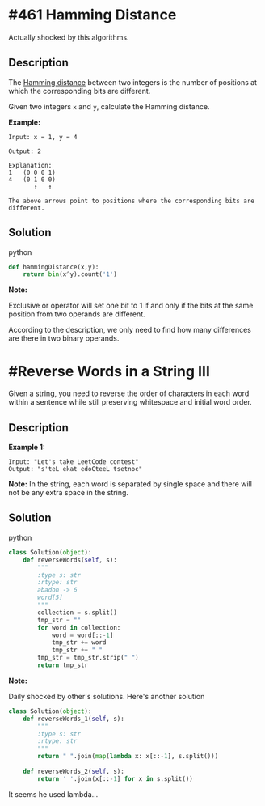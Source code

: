 # #461 Hamming Distance

Actually shocked by this algorithms.

## Description

The [Hamming distance](https://en.wikipedia.org/wiki/Hamming_distance) between two integers is the number of positions at which the corresponding bits are different.

Given two integers `x` and `y`, calculate the Hamming distance.

**Example:**

```
Input: x = 1, y = 4

Output: 2

Explanation:
1   (0 0 0 1)
4   (0 1 0 0)
       ↑   ↑

The above arrows point to positions where the corresponding bits are different.
```

## Solution

python

```python
def hammingDistance(x,y):
    return bin(x^y).count('1')
```

**Note:**

Exclusive or operator will set one bit to 1 if and only if the bits at the same position from two operands are different.

According to the description, we only need to find how many differences are there in two binary operands.

# #Reverse Words in a String III

Given a string, you need to reverse the order of characters in each word within a sentence while still preserving whitespace and initial word order.

## Description

**Example 1:**

```
Input: "Let's take LeetCode contest"
Output: "s'teL ekat edoCteeL tsetnoc"

```

**Note:** In the string, each word is separated by single space and there will not be any extra space in the string.

## Solution

python

```python
class Solution(object):
    def reverseWords(self, s):
        """
        :type s: str
        :rtype: str
        abadon -> 6
        word[5]
        """
        collection = s.split()
        tmp_str = ""
        for word in collection:
            word = word[::-1]
            tmp_str += word
            tmp_str += " "
        tmp_str = tmp_str.strip(" ")
        return tmp_str
```

**Note:**

Daily shocked by other's solutions. Here's another solution

```python
class Solution(object):
    def reverseWords_1(self, s):
        """
        :type s: str
        :rtype: str
        """
        return " ".join(map(lambda x: x[::-1], s.split()))
    
    def reverseWords_2(self, s):
    	return ' '.join(x[::-1] for x in s.split())
```

It seems he used lambda...
